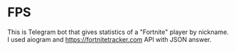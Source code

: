 # FPS
This is Telegram bot that gives statistics of a "Fortnite" player by nickname. I used aiogram and https://fortnitetracker.com API with JSON answer. 
